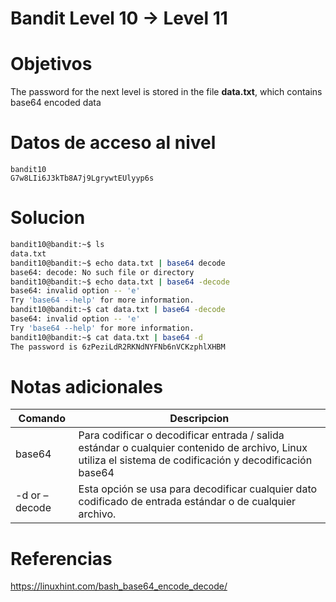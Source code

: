 # Bandit Level 10 → Level 11

# Objetivos
The password for the next level is stored in the file **data.txt**, which contains base64 encoded data
# Datos de acceso al nivel
```bach
bandit10
G7w8LIi6J3kTb8A7j9LgrywtEUlyyp6s
```
# Solucion
```bash
bandit10@bandit:~$ ls
data.txt
bandit10@bandit:~$ echo data.txt | base64 decode
base64: decode: No such file or directory
bandit10@bandit:~$ echo data.txt | base64 -decode
base64: invalid option -- 'e'
Try 'base64 --help' for more information.
bandit10@bandit:~$ cat data.txt | base64 -decode
base64: invalid option -- 'e'
Try 'base64 --help' for more information.
bandit10@bandit:~$ cat data.txt | base64 -d
The password is 6zPeziLdR2RKNdNYFNb6nVCKzphlXHBM

```

# Notas adicionales
|Comando|Descripcion|
|---|---|
|base64 |Para codificar o decodificar entrada / salida estándar o cualquier contenido de archivo, Linux utiliza el sistema de codificación y decodificación base64  
| -d or –decode | Esta opción se usa para decodificar cualquier dato codificado de entrada estándar o de cualquier archivo.|

# Referencias
https://linuxhint.com/bash_base64_encode_decode/